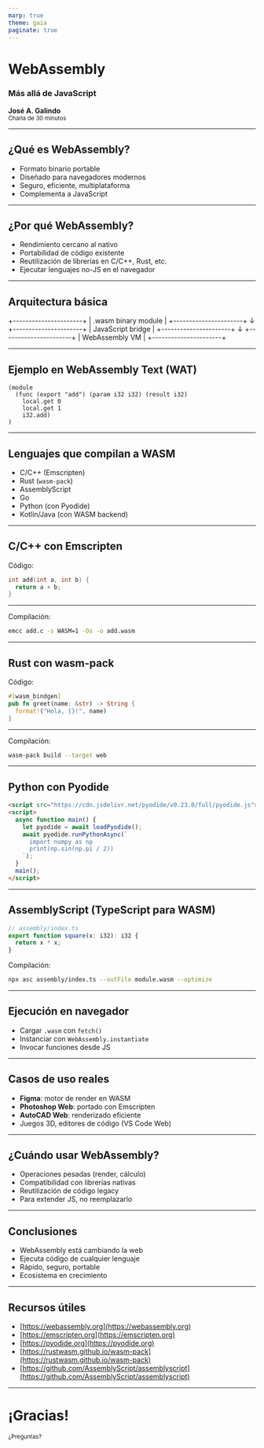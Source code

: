 ```yaml
---
marp: true
theme: gaia
paginate: true
---
```


<!-- _class: lead -->
# WebAssembly  
### Más allá de JavaScript

**José A. Galindo**  
<small>Charla de 30 minutos</small>

---

## ¿Qué es WebAssembly?

- Formato binario portable
- Diseñado para navegadores modernos
- Seguro, eficiente, multiplataforma
- Complementa a JavaScript

---

## ¿Por qué WebAssembly?

- Rendimiento cercano al nativo
- Portabilidad de código existente
- Reutilización de librerías en C/C++, Rust, etc.
- Ejecutar lenguajes no-JS en el navegador
---

## Arquitectura básica

+----------------------+
| .wasm binary module  |
+----------------------+
          ↓
+----------------------+
|  JavaScript bridge   |
+----------------------+
          ↓
+----------------------+
|   WebAssembly VM     |
+----------------------+

---

## Ejemplo en WebAssembly Text (WAT)

```wat
(module
  (func (export "add") (param i32 i32) (result i32)
    local.get 0
    local.get 1
    i32.add)
)
```
---

## Lenguajes que compilan a WASM

- C/C++ (Emscripten)
- Rust (`wasm-pack`)
- AssemblyScript
- Go
- Python (con Pyodide)
- Kotlin/Java (con WASM backend)
---

## C/C++ con Emscripten

Código:

```c
int add(int a, int b) {
  return a + b;
}
```
---
Compilación:

```bash
emcc add.c -s WASM=1 -Os -o add.wasm
```
---

## Rust con wasm-pack

Código:

```rust
#[wasm_bindgen]
pub fn greet(name: &str) -> String {
  format!("Hola, {}!", name)
}
```
---
Compilación:

```bash
wasm-pack build --target web
```
---

## Python con Pyodide

```html
<script src="https://cdn.jsdelivr.net/pyodide/v0.23.0/full/pyodide.js"></script>
<script>
  async function main() {
    let pyodide = await loadPyodide();
    await pyodide.runPythonAsync(`
      import numpy as np
      print(np.sin(np.pi / 2))
    `);
  }
  main();
</script>
```
---

## AssemblyScript (TypeScript para WASM)

```ts
// assembly/index.ts
export function square(x: i32): i32 {
  return x * x;
}
```

Compilación:

```bash
npx asc assembly/index.ts --outFile module.wasm --optimize
```
---

## Ejecución en navegador

- Cargar `.wasm` con `fetch()`
- Instanciar con `WebAssembly.instantiate`
- Invocar funciones desde JS
---

## Casos de uso reales

- **Figma**: motor de render en WASM
- **Photoshop Web**: portado con Emscripten
- **AutoCAD Web**: renderizado eficiente
- Juegos 3D, editores de código (VS Code Web)
---

## ¿Cuándo usar WebAssembly?

- Operaciones pesadas (render, cálculo)
- Compatibilidad con librerías nativas
- Reutilización de código legacy
- Para extender JS, no reemplazarlo
---

## Conclusiones

- WebAssembly está cambiando la web
- Ejecuta código de cualquier lenguaje
- Rápido, seguro, portable
- Ecosistema en crecimiento
---

## Recursos útiles

- [https://webassembly.org](https://webassembly.org)
- [https://emscripten.org](https://emscripten.org)
- [https://pyodide.org](https://pyodide.org)
- [https://rustwasm.github.io/wasm-pack](https://rustwasm.github.io/wasm-pack)
- [https://github.com/AssemblyScript/assemblyscript](https://github.com/AssemblyScript/assemblyscript)
---

<!-- _class: lead -->


# ¡Gracias!

<small>¿Preguntas?</small>
